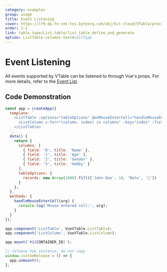 ```yaml
---
category: examples
group: usage
title: Event Listening
cover: https://lf9-dp-fe-cms-tos.byteorg.com/obj/bit-cloud/VTable/preview/vue-list-table.png
order: 1-1
link: table_type/List_table/list_table_define_and_generate
option: ListTable-columns-text#cellType
---
```


# Event Listening

All events supported by VTable can be listened to through Vue's props. For more details, refer to the [Event List](../../api/events).

## Code Demonstration

```javascript livedemo template=vtable-vue
const app = createApp({
  template: `
    <ListTable :options="tableOptions" @onMouseEnterCell="handleMouseEnterCell">
      <ListColumn v-for="(column, index) in columns" :key="index" :field="column.field" :title="column.title" />
    </ListTable>
  `,
  data() {
    return {
      columns: [
        { field: '0', title: 'Name' },
        { field: '1', title: 'Age' },
        { field: '2', title: 'Gender' },
        { field: '3', title: 'Hobby' }
      ],
      tableOptions: {
        records: new Array(1000).fill(['John Doe', 18, 'Male', '🏀'])
      }
    };
  },
  methods: {
    handleMouseEnterCell(arg) {
      console.log('Mouse entered cell:', arg);
    }
  }
});

app.component('ListTable', VueVTable.ListTable);
app.component('ListColumn', VueVTable.ListColumn);

app.mount(`#${CONTAINER_ID}`);

// release Vue instance, do not copy
window.customRelease = () => {
  app.unmount();
};
```
